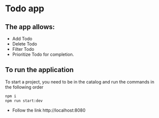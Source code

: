 # Todo app

## The app allows:

- Add Todo
- Delete Todo
- Filter Todo
- Prioritize Todo for completion.


## To run the application 

To start a project, you need to be in the catalog and run the commands in the following order

```sh
npm i
npm run start:dev
```

- Follow the link http://localhost:8080 